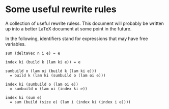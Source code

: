 # Some useful rewrite rules

A collection of useful rewrite ruless.  This document will probably be
written up into a better LaTeX document at some point in the future.

In the following, identifiers stand for expressions that may have free
variables.

```
sum (deltaVec n i e) = e

index ki (build k (lam ki e)) = e

sumbuild o (lam oi (build k (lam ki e)))
  = build k (lam ki (sumbuild o (lam oi e)))

index ki (sumbuild o (lam oi e))
  = sumbuild o (lam oi (index ki e))

index ki (sum e)
  = sum (build (size e) (lam i (index ki (index i e))))
```
